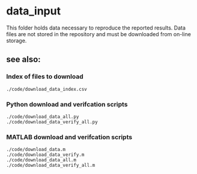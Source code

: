 data_input
==========

This folder holds data necessary to reproduce the reported results. Data files are not stored in the repository and must be downloaded from on-line storage. 

see also:
---------

### Index of files to download
    ./code/download_data_index.csv

### Python download and verifcation scripts
    ./code/download_data_all.py
    ./code/download_data_verify_all.py

### MATLAB download and verifcation scripts
    ./code/download_data.m
    ./code/download_data_verify.m
    ./code/download_data_all.m
    ./code/download_data_verify_all.m
